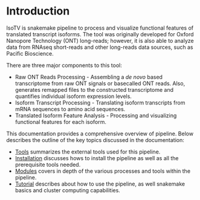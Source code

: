 # Introduction

IsoTV is snakemake pipeline to process and visualize functional features of translated transcript isoforms. The tool was originally developed for Oxford Nanopore Technology (ONT) long-reads; however, it is also able to analyze data from RNAseq short-reads and other long-reads data sources, such as Pacific Bioscience.

There are three major components to this tool:

* Raw ONT Reads Processing - Assembling a *de novo* based transcriptome from raw ONT signals or basecalled ONT reads. Also, generates remapped files to the constructed transcriptome and quantifies individual isoform expression levels.
* Isoform Transcript Processing - Translating isoform transcripts from mRNA sequences to amino acid sequences.
* Translated Isoform Feature Analysis - Processing and visualizing functional features for each isoform.

This documentation provides a comprehensive overview of pipeline. Below describes the outline of the key topics discussed in the documentation:

* [Tools](tools.md) summarizes the external tools used for this pipeline.
* [Installation](prerequisite.md) discusses hows to install the pipeline as well as all the prerequisite tools needed.
* [Modules](overview.md) covers in depth of the various processes and tools within the pipeline.
* [Tutorial](general.md) describes about how to use the pipeline, as well snakemake basics and cluster computing capabilities.
